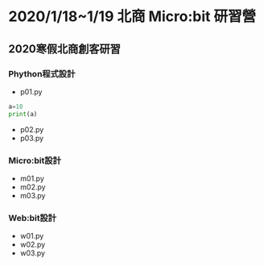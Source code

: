 # 2020/1/18~1/19 北商 Micro:bit 研習營
## 2020寒假北商創客研習

### Phython程式設計
- p01.py
```python
a=10
print(a)
```
- p02.py
- p03.py

### Micro:bit設計
- m01.py
- m02.py
- m03.py

### Web:bit設計
- w01.py
- w02.py
- w03.py
